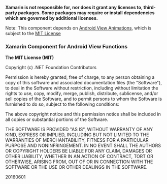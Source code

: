 **Xamarin is not responsible for, nor does it grant any licenses to, third-party packages. Some packages may require or install dependencies which are governed by additional licenses.**

Note: This component depends on [Android View Animations](https://github.com/daimajia/AndroidViewAnimations), which is subject to the [MIT License](https://github.com/daimajia/AndroidViewAnimations/blob/master/License)

### Xamarin Component for Android View Functions

**The MIT License (MIT)**

Copyright (c) .NET Foundation Contributors

Permission is hereby granted, free of charge, to any person obtaining a copy of this software and associated documentation files (the "Software"), to deal in the Software without restriction, including without limitation the rights to use, copy, modify, merge, publish, distribute, sublicense, and/or sell copies of the Software, and to permit persons to whom the Software is furnished to do so, subject to the following conditions:

The above copyright notice and this permission notice shall be included in all copies or substantial portions of the Software.

THE SOFTWARE IS PROVIDED "AS IS", WITHOUT WARRANTY OF ANY KIND, EXPRESS OR IMPLIED, INCLUDING BUT NOT LIMITED TO THE WARRANTIES OF MERCHANTABILITY, FITNESS FOR A PARTICULAR PURPOSE AND NONINFRINGEMENT. IN NO EVENT SHALL THE AUTHORS OR COPYRIGHT HOLDERS BE LIABLE FOR ANY CLAIM, DAMAGES OR OTHER LIABILITY, WHETHER IN AN ACTION OF CONTRACT, TORT OR OTHERWISE, ARISING FROM, OUT OF OR IN CONNECTION WITH THE SOFTWARE OR THE USE OR OTHER DEALINGS IN THE SOFTWARE.

20160601
